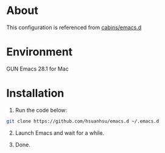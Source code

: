 # About

This configuration is referenced from [cabins/emacs.d](https://github.com/cabins/emacs.d)

# Environment

GUN Emacs 28.1 for Mac

# Installation

1. Run the code below:

```bash
git clone https://github.com/hsuanhsu/emacs.d ~/.emacs.d
```

2. Launch Emacs and wait for a while.

3. Done.
